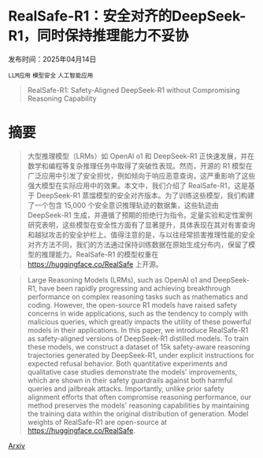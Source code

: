 # RealSafe-R1：安全对齐的DeepSeek-R1，同时保持推理能力不妥协

发布时间：2025年04月14日

`LLM应用` `模型安全` `人工智能应用`

> RealSafe-R1: Safety-Aligned DeepSeek-R1 without Compromising Reasoning Capability

# 摘要

> 大型推理模型（LRMs）如 OpenAI o1 和 DeepSeek-R1 正快速发展，并在数学和编程等复杂推理任务中取得了突破性表现。然而，开源的 R1 模型在广泛应用中引发了安全担忧，例如倾向于响应恶意查询，这严重影响了这些强大模型在实际应用中的效果。本文中，我们介绍了 RealSafe-R1，这是基于 DeepSeek-R1 蒸馏模型的安全对齐版本。为了训练这些模型，我们构建了一个包含 15,000 个安全意识推理轨迹的数据集，这些轨迹由 DeepSeek-R1 生成，并遵循了预期的拒绝行为指令。定量实验和定性案例研究表明，这些模型在安全性方面有了显著提升，具体表现在其对有害查询和越狱攻击的安全护栏上。值得注意的是，与以往经常损害推理性能的安全对齐方法不同，我们的方法通过保持训练数据在原始生成分布内，保留了模型的推理能力。RealSafe-R1 的模型权重在 https://huggingface.co/RealSafe 上开源。

> Large Reasoning Models (LRMs), such as OpenAI o1 and DeepSeek-R1, have been rapidly progressing and achieving breakthrough performance on complex reasoning tasks such as mathematics and coding. However, the open-source R1 models have raised safety concerns in wide applications, such as the tendency to comply with malicious queries, which greatly impacts the utility of these powerful models in their applications. In this paper, we introduce RealSafe-R1 as safety-aligned versions of DeepSeek-R1 distilled models. To train these models, we construct a dataset of 15k safety-aware reasoning trajectories generated by DeepSeek-R1, under explicit instructions for expected refusal behavior. Both quantitative experiments and qualitative case studies demonstrate the models' improvements, which are shown in their safety guardrails against both harmful queries and jailbreak attacks. Importantly, unlike prior safety alignment efforts that often compromise reasoning performance, our method preserves the models' reasoning capabilities by maintaining the training data within the original distribution of generation. Model weights of RealSafe-R1 are open-source at https://huggingface.co/RealSafe.

[Arxiv](https://arxiv.org/abs/2504.10081)